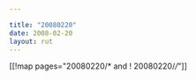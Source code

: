 ```yaml
---

title: "20080220"
date: 2008-02-20
layout: rut
---
```


[[!map pages="20080220/* and ! 20080220/*/*"]]
